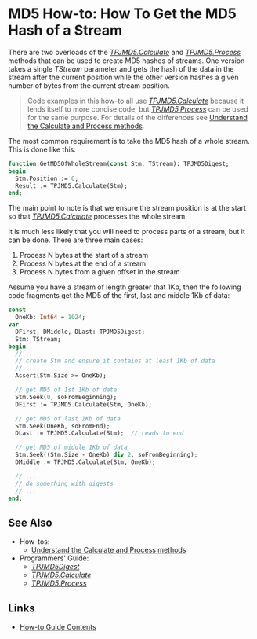 # MD5 How-to: How To Get the MD5 Hash of a Stream

There are two overloads of the [_TPJMD5.Calculate_](../API/TPJMD5-Calculate.md#tstream-versions) and [_TPJMD5.Process_](..API/TPJMD5-Process.md#tstream-versions) methods that can be used to create MD5 hashes of streams. One version takes a single _TStream_ parameter and gets the hash of the data in the stream after the current position while the other version hashes a given number of bytes from the current stream position.

> Code examples in this how-to all use  [_TPJMD5.Calculate_](../API/TPJMD5-Calculate.md#tstream-versions) because it lends itself to more concise code, but [_TPJMD5.Process_](..API/TPJMD5-Process.md#tstream-versions) can be used for the same purpose. For details of the differences see [Understand the Calculate and Process methods](./UseCalculateAndProcess.md).

The most common requirement is to take the MD5 hash of a whole stream. This is done like this:

```pascal
function GetMD5OfWholeStream(const Stm: TStream): TPJMD5Digest;
begin
  Stm.Position := 0;
  Result := TPJMD5.Calculate(Stm);
end;
```

The main point to note is that we ensure the stream position is at the start so that [_TPJMD5.Calculate_](../API/TPJMD5-Calculate.md#tstream-versions) processes the whole stream.

It is much less likely that you will need to process parts of a stream, but it can be done. There are three main cases:

1. Process N bytes at the start of a stream
2. Process N bytes at the end of a stream
3. Process N bytes from a given offset in the stream

Assume you have a stream of length greater that 1Kb, then the following code fragments get the MD5 of the first, last and middle 1Kb of data:

```pascal
const
  OneKb: Int64 = 1024;
var
  DFirst, DMiddle, DLast: TPJMD5Digest;
  Stm: TStream;
begin
  // ...
  // create Stm and ensure it contains at least 1Kb of data
  // ...
  Assert(Stm.Size >= OneKb);

  // get MD5 of 1st 1Kb of data
  Stm.Seek(0, soFromBeginning);
  DFirst := TPJMD5.Calculate(Stm, OneKb);

  // get MD5 of last 1Kb of data
  Stm.Seek(OneKb, soFromEnd);
  DLast := TPJMD5.Calculate(Stm);  // reads to end

  // get MD5 of middle 1Kb of data
  Stm.Seek((Stm.Size - OneKb) div 2, soFromBeginning);
  DMiddle := TPJMD5.Calculate(Stm, OneKb);

  // ...
  // do something with digests
  // ...
end;
```

## See Also

* How-tos:
  * [Understand the Calculate and Process methods](./UseCalculateAndProcess.md)
* Programmers' Guide:
  * [_TPJMD5Digest_](../API/TPJMD5Digest.md)
  * [_TPJMD5.Calculate_](../API/TPJMD5-Calculate.md)
  * [_TPJMD5.Process_](../API/TPJMD5-Process.md)

## Links

* [How-to Guide Contents](../HowTo.md)
